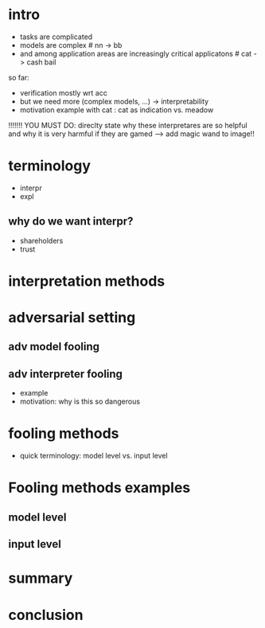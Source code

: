 # intro
- tasks are complicated
- models are complex # nn -> bb 
- and among application areas are increasingly critical applicatons  # cat -> cash bail

so far: 
- verification mostly wrt acc 
- but we need more (complex models, ...) -> interpretability 
- motivation example with cat : cat as indication vs. meadow


!!!!!!! YOU MUST DO:
direclty state why these interpretares are so helpful and why it is very harmful if they are gamed
--> add magic wand to image!!


# terminology

- interpr 
- expl

## why do we want interpr?
- shareholders 
- trust
  

# interpretation methods

# adversarial setting
## adv model fooling
## adv interpreter fooling
- example
- motivation: why is this so dangerous
  

# fooling methods
- quick terminology: model level vs. input level
  
# Fooling methods examples
## model level

## input level


# summary

# 

# conclusion